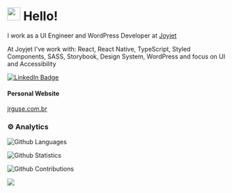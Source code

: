 
<h1><img src="https://emojis.slackmojis.com/emojis/images/1588262851/8816/meow_bread_appear.gif?1588262851" width="30"/> Hello! </h1>
<p>I work as a UI Engineer and WordPress Developer at <a href="https://joyjet.com/">Joyjet</a></p>
<p> At Joyjet I've work with: React, React Native, TypeScript, Styled Components, SASS, Storybook, Design System, WordPress and focus on UI and Accessibility</p>
<p><a href="https://www.linkedin.com/in/johanguse/"><img src="https://img.shields.io/badge/-@johanguse-0077B5?style=flat-square&amp;labelColor=0077B5&amp;logo=LinkedIn&amp;link=https://www.linkedin.com/in/johanguse/" alt="LinkedIn Badge"></a></p>

<h4>Personal Website</h4>
<a href="https://jrguse.com.br/">jrguse.com.br</a>


<h3>⚙️ Analytics</h3>

![Github Languages](https://github-readme-stats.vercel.app/api/top-langs/?username=johanguse&layout=compact&count_private=true)

![Github Statistics](https://github-readme-stats.vercel.app/api/?username=johanguse&count_private=true&show_icons=true)

![Github Contributions](https://github-readme-streak-stats.herokuapp.com/?user=johanguse&hide_border=true)

![](http://estruyf-github.azurewebsites.net/api/VisitorHit?user=johanguse&repo=johanguse&countColorcountColor)
